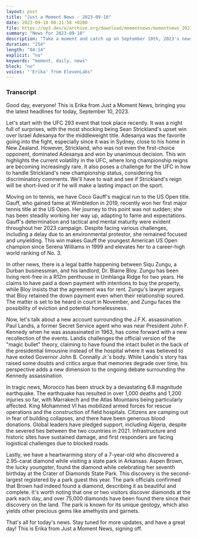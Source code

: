 ```yaml
---
layout: post
title: "Just a Moment News - 2023-09-10"
date: 2023-09-10 08:21:58 +0200
file: https://op3.dev/e/archive.org/download/momentnews/momentnews_2023-09-10.mp3
summary: "News for 2023-09-10"
description: "Take a moment and catch up on September 10th, 2023's news."
duration: "254"
length: "04:14"
explicit: "no"
keywords: "moment, daily, news"
block: "no"
voices: "'Erika' from ElevenLabs"
---
```


### Transcript

Good day, everyone! This is Erika from Just a Moment News, bringing you the latest headlines for today, September 10, 2023.

Let's start with the UFC 293 event that took place recently. It was a night full of surprises, with the most shocking being Sean Strickland's upset win over Israel Adesanya for the middleweight title. Adesanya was the favorite going into the fight, especially since it was in Sydney, close to his home in New Zealand. However, Strickland, who was not even the first-choice opponent, dominated Adesanya and won by unanimous decision. This win highlights the current volatility in the UFC, where long championship reigns are becoming increasingly rare. It also poses a challenge for the UFC in how to handle Strickland's new championship status, considering his discriminatory comments. We'll have to wait and see if Strickland's reign will be short-lived or if he will make a lasting impact on the sport.

Moving on to tennis, we have Coco Gauff's magical run to the US Open title. Gauff, who gained fame at Wimbledon in 2019, recently won her first major tennis title at the US Open. Her journey to this point was not sudden; she has been steadily working her way up, adapting to fame and expectations. Gauff's determination and tactical and mental maturity were evident throughout her 2023 campaign. Despite facing various challenges, including a delay due to an environmental protestor, she remained focused and unyielding. This win makes Gauff the youngest American US Open champion since Serena Williams in 1999 and elevates her to a career-high world ranking of No. 3.

In other news, there is a legal battle happening between Siqu Zungu, a Durban businessman, and his landlord, Dr. Blaine Bloy. Zungu has been living rent-free in a R12m penthouse in Umhlanga Ridge for two years. He claims to have paid a down payment with intentions to buy the property, while Bloy insists that the agreement was for rent. Zungu's lawyer argues that Bloy retained the down payment even when their relationship soured. The matter is set to be heard in court in November, and Zungu faces the possibility of eviction and potential homelessness.

Now, let's talk about a new account surrounding the J.F.K. assassination. Paul Landis, a former Secret Service agent who was near President John F. Kennedy when he was assassinated in 1963, has come forward with a new recollection of the events. Landis challenges the official version of the "magic bullet" theory, claiming to have found the intact bullet in the back of the presidential limousine instead of the hospital where it was believed to have exited Governor John B. Connally Jr.'s body. While Landis's story has raised some doubts and critics argue that memories degrade over time, his perspective adds a new dimension to the ongoing debate surrounding the Kennedy assassination.

In tragic news, Morocco has been struck by a devastating 6.8 magnitude earthquake. The earthquake has resulted in over 1,000 deaths and 1,200 injuries so far, with Marrakech and the Atlas Mountains being particularly affected. King Mohammed VI has mobilized armed forces for rescue operations and the construction of field hospitals. Citizens are camping out in fear of building collapses, and there have been generous blood donations. Global leaders have pledged support, including Algeria, despite the severed ties between the two countries in 2021. Infrastructure and historic sites have sustained damage, and first responders are facing logistical challenges due to blocked roads.

Lastly, we have a heartwarming story of a 7-year-old who discovered a 2.95-carat diamond while visiting a state park in Arkansas. Aspen Brown, the lucky youngster, found the diamond while celebrating her seventh birthday at the Crater of Diamonds State Park. This discovery is the second-largest registered by a park guest this year. The park officials confirmed that Brown had indeed found a diamond, describing it as beautiful and complete. It's worth noting that one or two visitors discover diamonds at the park each day, and over 75,000 diamonds have been found there since their discovery on the land. The park is known for its unique geology, which also yields other precious gems like amethysts and garnets.

That's all for today's news. Stay tuned for more updates, and have a great day! This is Erika from Just a Moment News, signing off.
